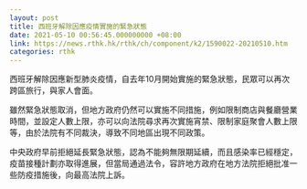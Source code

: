 ```yaml
---
layout: post
title: 西班牙解除因應疫情實施的緊急狀態
date: 2021-05-10 00:56:45.000000000 +08:00
link: https://news.rthk.hk/rthk/ch/component/k2/1590022-20210510.htm
categories: rthk
---
```


西班牙解除因應新型肺炎疫情，自去年10月開始實施的緊急狀態，民眾可以再次跨區旅行，與家人會面。

雖然緊急狀態取消，但地方政府仍然可以實施不同措施，例如限制商店與餐廳營業時間，並設定人數上限，亦可以向法院尋求再次實施宵禁、限制家庭聚會人數上限等，由於法院有不同裁決，導致不同地區出現不同政策。

中央政府早前拒絕延長緊急狀態，認為不能夠無限期延續，而且感染率已經穩定，疫苗接種計劃亦取得進展，但當局通過法令，容許地方政府在地方法院拒絕批准一些防疫措施後，向最高法院上訴。
